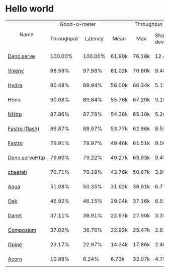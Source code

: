 # Hello world
  
<table>
<tr>
    <td align="center" rowspan="2">Name</td>
    <td align="center" colspan="2">Good-o-meter</td>
    <td align="center" colspan="4">Throughput (rps)</td>
    <td align="center" colspan="3">Latency (ms)</td>
</tr>
<tr>
    <!-- still Name -->
    <td align="center">Throughput</td>
    <td align="center">Latency</td>
    <td align="center">Mean</td>
    <td align="center">Max</td>
    <td align="center">Standard deviation</td>
    <td align="center">Size per second</td>
    <td align="center">Avg</td>
    <td align="center">Min</td>
    <td align="center">Max</td>
</tr><tr>
    <td><a href="./deno_serve.ts.md">Deno.serve</a></td>
    <td>100.00%</td>
    <td>100.00%</td>
    <td>61.90k</td>
    <td>76.18k</td>
    <td>12.41k</td>
    <td>0.65 MiB</td>
    <td>1.02</td>
    <td>0.14</td>
    <td>21.90</td>
</tr>
<tr>
    <td><a href="./vixeny.ts.md">Vixeny</a></td>
    <td>98.59%</td>
    <td>97.98%</td>
    <td>61.02k</td>
    <td>70.60k</td>
    <td>9.48k</td>
    <td>0.64 MiB</td>
    <td>1.04</td>
    <td>0.19</td>
    <td>17.17</td>
</tr>
<tr>
    <td><a href="./hydra.ts.md">Hydra</a></td>
    <td>90.48%</td>
    <td>89.94%</td>
    <td>56.00k</td>
    <td>66.34k</td>
    <td>5.12k</td>
    <td>0.59 MiB</td>
    <td>1.13</td>
    <td>0.61</td>
    <td>13.35</td>
</tr>
<tr>
    <td><a href="./hono.ts.md">Hono</a></td>
    <td>90.08%</td>
    <td>89.84%</td>
    <td>55.76k</td>
    <td>67.20k</td>
    <td>9.19k</td>
    <td>0.58 MiB</td>
    <td>1.14</td>
    <td>0.50</td>
    <td>15.35</td>
</tr>
<tr>
    <td><a href="./nhttp.ts.md">NHttp</a></td>
    <td>87.86%</td>
    <td>87.78%</td>
    <td>54.38k</td>
    <td>65.10k</td>
    <td>5.20k</td>
    <td>0.57 MiB</td>
    <td>1.16</td>
    <td>0.14</td>
    <td>17.56</td>
</tr>
<tr>
    <td><a href="./fastro_flash.ts.md">Fastro (flash)</a></td>
    <td>86.87%</td>
    <td>88.97%</td>
    <td>53.77k</td>
    <td>62.96k</td>
    <td>8.55k</td>
    <td>0.58 MiB</td>
    <td>1.15</td>
    <td>0.51</td>
    <td>12.70</td>
</tr>
<tr>
    <td><a href="./fastro.ts.md">Fastro</a></td>
    <td>79.91%</td>
    <td>79.97%</td>
    <td>49.46k</td>
    <td>61.51k</td>
    <td>9.06k</td>
    <td>0.52 MiB</td>
    <td>1.28</td>
    <td>0.60</td>
    <td>17.54</td>
</tr>
<tr>
    <td><a href="./deno_serveHttp.ts.md">Deno.serveHttp</a></td>
    <td>79.60%</td>
    <td>79.22%</td>
    <td>49.27k</td>
    <td>63.93k</td>
    <td>9.45k</td>
    <td>0.52 MiB</td>
    <td>1.29</td>
    <td>0.73</td>
    <td>11.92</td>
</tr>
<tr>
    <td><a href="./cheetah.ts.md">cheetah</a></td>
    <td>70.71%</td>
    <td>70.19%</td>
    <td>43.76k</td>
    <td>50.67k</td>
    <td>3.95k</td>
    <td>0.46 MiB</td>
    <td>1.45</td>
    <td>0.64</td>
    <td>14.27</td>
</tr>
<tr>
    <td><a href="./aqua.ts.md">Aqua</a></td>
    <td>51.08%</td>
    <td>50.35%</td>
    <td>31.62k</td>
    <td>38.91k</td>
    <td>6.77k</td>
    <td>0.33 MiB</td>
    <td>2.03</td>
    <td>0.92</td>
    <td>19.82</td>
</tr>
<tr>
    <td><a href="./oak.ts.md">Oak</a></td>
    <td>46.92%</td>
    <td>46.15%</td>
    <td>29.04k</td>
    <td>37.16k</td>
    <td>6.53k</td>
    <td>0.30 MiB</td>
    <td>2.21</td>
    <td>1.09</td>
    <td>25.46</td>
</tr>
<tr>
    <td><a href="./danet.ts.md">Danet</a></td>
    <td>37.11%</td>
    <td>36.91%</td>
    <td>22.97k</td>
    <td>27.90k</td>
    <td>3.35k</td>
    <td>0.24 MiB</td>
    <td>2.76</td>
    <td>1.50</td>
    <td>18.49</td>
</tr>
<tr>
    <td><a href="./composium.ts.md">Composium</a></td>
    <td>37.02%</td>
    <td>36.76%</td>
    <td>22.92k</td>
    <td>25.47k</td>
    <td>2.62k</td>
    <td>0.24 MiB</td>
    <td>2.77</td>
    <td>1.39</td>
    <td>14.20</td>
</tr>
<tr>
    <td><a href="./opine.ts.md">Opine</a></td>
    <td>23.17%</td>
    <td>22.97%</td>
    <td>14.34k</td>
    <td>17.86k</td>
    <td>2.46k</td>
    <td>0.15 MiB</td>
    <td>4.44</td>
    <td>2.07</td>
    <td>20.08</td>
</tr>
<tr>
    <td><a href="./acorn.ts.md">Acorn</a></td>
    <td>10.88%</td>
    <td>6.24%</td>
    <td>6.73k</td>
    <td>32.07k</td>
    <td>4.75k</td>
    <td>0.04 MiB</td>
    <td>16.35</td>
    <td>5.80</td>
    <td>33.06</td>
</tr>
</table>